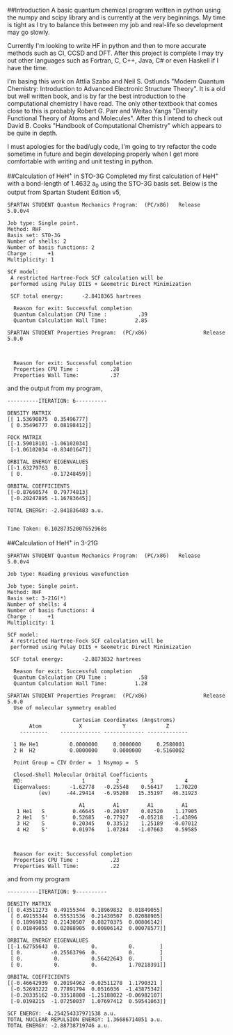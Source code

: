 ##Introduction
A basic quantum chemical program written in python using the numpy and scipy library and is currently at the very beginnings. My time is tight as I try to balance this between my job and real-life so development may go slowly.

Currently I'm looking to write HF in python and then to more accurate methods such as CI, CCSD and DFT. After this project is complete I may try out other languages such as Fortran, C, C++, Java, C# or even Haskell if I have the time.

I'm basing this work on Attlia Szabo and Neil S. Ostlunds "Modern Quantum Chemistry: Introduction to Advanced Electronic Structure Theory". It is a old but well written book, and is by far the best introduction to the computational chemistry I have read. The only other textbook that comes close to this is probably Robert G. Parr and Weitao Yangs "Density Functional Theory of Atoms and Molecules". After this I intend to check out David B. Cooks "Handbook of Computational Chemistry" which appears to be quite in depth.

I must apologies for the bad/ugly code, I'm going to try refactor the code sometime in future and begin developing properly when I get more comfortable with writing and unit testing in python.

##Calculation of HeH<sup>+</sup> in STO-3G
Completed my first calculation of HeH<sup>+</sup> with a bond-length of 1.4632 a<sub>0</sub> using the STO-3G basis set. Below is the output from Spartan Student Edition v5,

    SPARTAN STUDENT Quantum Mechanics Program:  (PC/x86)   Release  5.0.0v4
    
    Job type: Single point.
    Method: RHF
    Basis set: STO-3G
    Number of shells: 2
    Number of basis functions: 2
    Charge :     +1 
    Multiplicity: 1
    
    SCF model:
     A restricted Hartree-Fock SCF calculation will be
     performed using Pulay DIIS + Geometric Direct Minimization
    
     SCF total energy:      -2.8418365 hartrees
    
      Reason for exit: Successful completion 
      Quantum Calculation CPU Time :          .39
      Quantum Calculation Wall Time:         2.85
    
    SPARTAN STUDENT Properties Program:  (PC/x86)                  Release  5.0.0  
       
       
    
      Reason for exit: Successful completion 
      Properties CPU Time :          .28
      Properties Wall Time:          .37

and the output from my program,

    ----------ITERATION: 6----------
    
    DENSITY MATRIX
    [[ 1.53690875  0.35496777]
     [ 0.35496777  0.08198412]]
    
    FOCK MATRIX
    [[-1.59018101 -1.06102034]
     [-1.06102034 -0.83401647]]
    
    ORBITAL ENERGY EIGENVALUES
    [[-1.63279763  0.        ]
     [ 0.         -0.17248459]]
    
    ORBITAL COEFFICIENTS
    [[-0.87660574  0.79774813]
     [-0.20247895 -1.16783645]]
    
    TOTAL ENERGY: -2.841836483 a.u.
    
    
    Time Taken: 0.10287352007652968s

##Calculation of HeH<sup>+</sup> in 3-21G

    SPARTAN STUDENT Quantum Mechanics Program:  (PC/x86)   Release  5.0.0v4
    
    Job type: Reading previous wavefunction
    
    Job type: Single point.
    Method: RHF
    Basis set: 3-21G(*)
    Number of shells: 4
    Number of basis functions: 4
    Charge :     +1 
    Multiplicity: 1
    
    SCF model:
     A restricted Hartree-Fock SCF calculation will be
     performed using Pulay DIIS + Geometric Direct Minimization
    
     SCF total energy:      -2.8873832 hartrees
    
      Reason for exit: Successful completion 
      Quantum Calculation CPU Time :          .58
      Quantum Calculation Wall Time:         1.28
    
    SPARTAN STUDENT Properties Program:  (PC/x86)                  Release  5.0.0  
      Use of molecular symmetry enabled
    
                         Cartesian Coordinates (Angstroms)
           Atom            X             Y             Z     
        ---------    ------------- ------------- -------------
    
      1 He He1          0.0000000     0.0000000     0.2580001
      2 H  H2           0.0000000     0.0000000    -0.5160002
    
      Point Group = CIV Order =  1 Nsymop =  5
    
      Closed-Shell Molecular Orbital Coefficients
      MO:                   1          2          3          4    
      Eigenvalues:      -1.62778   -0.25548    0.56417    1.70220
              (ev)     -44.29414   -6.95208   15.35197   46.31923
    
                           A1         A1         A1         A1     
       1 He1   S         0.46645   -0.20197    0.02520    1.17905
       2 He1   S'        0.52685   -0.77927   -0.05218   -1.43896
       3 H2    S         0.20345    0.33512    1.25189   -0.07012
       4 H2    S'        0.01976    1.07284   -1.07663    0.59585
       
       
    
      Reason for exit: Successful completion 
      Properties CPU Time :          .23
      Properties Wall Time:          .22
      
and from my program
    
    ----------ITERATION: 9----------
    
    DENSITY MATRIX
    [[ 0.43511273  0.49155344  0.18969832  0.01849055]
     [ 0.49155344  0.55531536  0.21430507  0.02088905]
     [ 0.18969832  0.21430507  0.08270375  0.00806142]
     [ 0.01849055  0.02088905  0.00806142  0.00078577]]
    
    ORBITAL ENERGY EIGENVALUES
    [[-1.62755643  0.          0.          0.        ]
     [ 0.         -0.25563796  0.          0.        ]
     [ 0.          0.          0.56422643  0.        ]
     [ 0.          0.          0.          1.70218391]]
    
    ORBITAL COEFFICIENTS
    [[-0.46642939  0.20194962 -0.02511278  1.1790321 ]
     [-0.52693222  0.77891794  0.0516036  -1.43875342]
     [-0.20335162 -0.33518808 -1.25188022 -0.06982107]
     [-0.0198215  -1.07250037  1.07697412  0.59541063]]
    
    SCF ENERGY: -4.254254337971538 a.u.
    TOTAL NUCLEAR REPULSION ENERGY: 1.36686714051 a.u.
    TOTAL ENERGY: -2.88738719746 a.u.